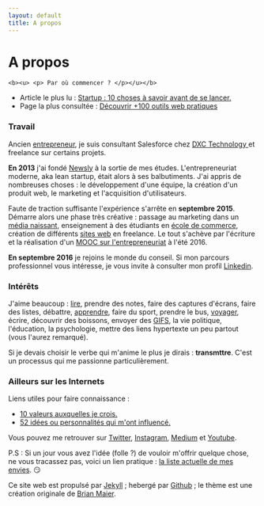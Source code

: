 ```yaml
---
layout: default
title: A propos
---
```


<div class="post">
	<h1 class="pageTitle">A propos</h1>


	<b><u> <p> Par où commencer ? </p></u></b>  
  <ul>
      <li>Article le plus lu : <a href="https://medium.com/@dawise_/my-10-favorite-quotes-yet-3f8a4122336b"> Startup : 10 choses à savoir avant de se lancer.</a></li>
      <li>Page la plus consultée : <a href="/Outils">Découvrir +100 outils web pratiques</a></li>
  </ul>

  <h3> Travail </h3>
  <p> Ancien <a href="/startups">entrepreneur</a>, je suis consultant Salesforce chez <a href="https://www.dxc.technology/"> DXC Technology </a> et freelance sur certains projets.</p> 

  <p> <b>En 2013</b> j'ai fondé <a href="https://fr.petitsfrenchies.com/newsly-application-web-favoris-interview/">Newsly</a> à la sortie de mes études. L'entrepreneuriat moderne, aka lean startup, était alors à ses balbutiments. J'ai appris de nombreuses choses : le développement d'une équipe, la création d'un produit web, le marketing et l'acquisition d'utilisateurs.</p> 

  <p> Faute de traction suffisante l'expérience s'arrête en <b> septembre 2015</b>. Démarre alors une phase très créative : passage au marketing dans un <a href="https://www.brief.me/"> média naissant</a>, enseignement à des étudiants en <a href="http://www.emlv.fr/"> école de commerce</a>, création de différents <a href="/Portfolio">sites web</a> en freelance. Le tout s'achève par l'écriture et la réalisation d'un <a href="https://www.udemy.com/startuptour/?couponCode=DAVIDWISE.FR">MOOC sur l'entrepreneuriat</a> à l'été 2016.</p> 

  <p><b>En septembre 2016</b> je rejoins le monde du conseil. Si mon parcours professionnel vous intéresse, je vous invite à consulter mon profil <a href="">Linkedin</a>.</p> 

  <h3> Intérêts</h3>
  <p> J'aime beaucoup : <a href="/bibliotheque">lire</a>, prendre des notes, faire des captures d'écrans, faire des listes, débattre, <a href="/bibliotheque">apprendre</a>, faire du sport, prendre le bus, <a href="https://www.instagram.com/dawise_/">voyager</a>, écrire, découvrir des boissons, envoyer des <a href="https://giphy.com/">GIFS</a>, la vie politique, l'éducation, la psychologie, mettre des liens hypertexte un peu partout (vous l'aurez remarqué). </p>

  <p> Si je devais choisir le verbe qui m'anime le plus je dirais : <b>transmttre</b>.
  C'est un processus qui me passionne particulièrement. 
  </p> 

  <h3> Ailleurs sur les Internets</h3>
  <p>Liens utiles pour faire connaissance :</p> 
      <ul>
      <li><a href="https://medium.com/@dawise_/my-10-favorite-quotes-yet-3f8a4122336b"> 10 valeurs auxquelles je crois.</a></li>
      <li><a href="http://challenge52.tumblr.com/"> 52 idées ou personnalités qui m'ont influencé.</a></li>
     </ul>

 <p>Vous pouvez me retrouver sur <a href="https://twitter.com/dawise_">Twitter</a>, <a href="https://www.instagram.com/dawise_/">Instagram</a>, <a href="https://medium.com/@dawise_">Medium</a> et <a href="https://www.youtube.com/channel/UCUtv9U3_GGoBrp_YvSWUj7A">Youtube</a>.</p>

 <p>P.S : Si un jour vous avez l'idée (folle ?) de vouloir m'offrir quelque chose, ne vous tracassez pas, voici un lien pratique : <a href="https://kit.com/dawise/la-liste-des-mes-envies"> la liste actuelle de mes envies</a>. &#128527; </p>

<p> Ce site web est propulsé par <a href="https://jekyllrb.com/">Jekyll</a> ; hebergé par <a href="https://github.com/">Github</a> ; le thème est une création originale de <a href="http://brianmaierjr.com">Brian Maier</a>.</p>
